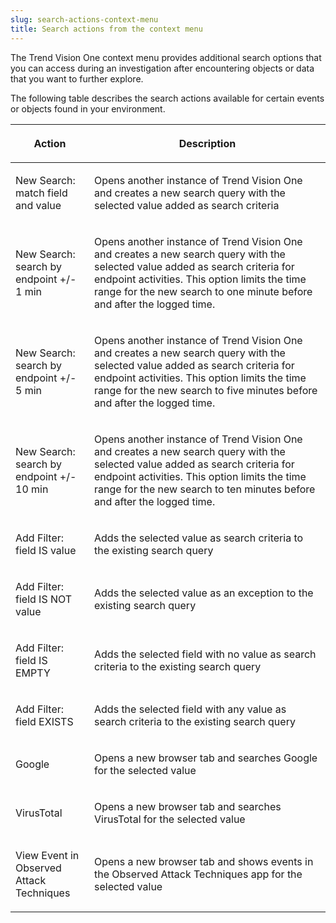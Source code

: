 ```yaml
---
slug: search-actions-context-menu
title: Search actions from the context menu
---
```


The Trend Vision One context menu provides additional search options that you can access during an investigation after encountering objects or data that you want to further explore.

The following table describes the search actions available for certain events or objects found in your environment.

<table>
<colgroup>
<col style="width: 25%" />
<col style="width: 75%" />
</colgroup>
<thead>
<tr>
<th><p>Action</p></th>
<th><p>Description</p></th>
</tr>
</thead>
<tbody>
<tr>
<td><p>New Search: match field and value</p></td>
<td><p>Opens another instance of Trend Vision One and creates a new search query with the selected value added as search criteria</p></td>
</tr>
<tr>
<td><p>New Search: search by endpoint +/- 1 min</p></td>
<td><p>Opens another instance of Trend Vision One and creates a new search query with the selected value added as search criteria for endpoint activities. This option limits the time range for the new search to one minute before and after the logged time.</p></td>
</tr>
<tr>
<td><p>New Search: search by endpoint +/- 5 min</p></td>
<td><p>Opens another instance of Trend Vision One and creates a new search query with the selected value added as search criteria for endpoint activities. This option limits the time range for the new search to five minutes before and after the logged time.</p></td>
</tr>
<tr>
<td><p>New Search: search by endpoint +/- 10 min</p></td>
<td><p>Opens another instance of Trend Vision One and creates a new search query with the selected value added as search criteria for endpoint activities. This option limits the time range for the new search to ten minutes before and after the logged time.</p></td>
</tr>
<tr>
<td><p>Add Filter: field IS value</p></td>
<td><p>Adds the selected value as search criteria to the existing search query</p></td>
</tr>
<tr>
<td><p>Add Filter: field IS NOT value</p></td>
<td><p>Adds the selected value as an exception to the existing search query</p></td>
</tr>
<tr>
<td><p>Add Filter: field IS EMPTY</p></td>
<td><p>Adds the selected field with no value as search criteria to the existing search query</p></td>
</tr>
<tr>
<td><p>Add Filter: field EXISTS</p></td>
<td><p>Adds the selected field with any value as search criteria to the existing search query</p></td>
</tr>
<tr>
<td><p>Google</p></td>
<td><p>Opens a new browser tab and searches Google for the selected value</p></td>
</tr>
<tr>
<td><p>VirusTotal</p></td>
<td><p>Opens a new browser tab and searches VirusTotal for the selected value</p></td>
</tr>
<tr>
<td><p>View Event in Observed Attack Techniques</p></td>
<td><p>Opens a new browser tab and shows events in the Observed Attack Techniques app for the selected value</p></td>
</tr>
</tbody>
</table>
